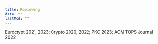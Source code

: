 ```yaml
---
title: Reviewing
date: ""
lastMod: ""
---
```


Eurocrypt 2021, 2023; Crypto 2020, 2022; PKC 2023; ACM TOPS Journal 2022